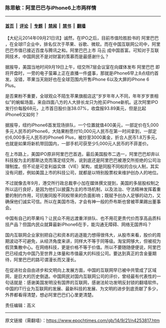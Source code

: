 ### 陈思敏：阿里巴巴与iPhone6上市两样情

---

#### [首页](../../../..?n4253817) &nbsp;|&nbsp; [评论](../../../../../epoch-comment?n4253817) &nbsp;|&nbsp; [专题](../../../../../epoch-special?n4253817) &nbsp;|&nbsp; [禁闻](../../../../../epoch-news?n4253817) &nbsp;|&nbsp; [禁书](../../../../../books?n4253817) &nbsp;|&nbsp; [翻墙](https://github.com/gfw-breaker/nogfw/blob/master/README.md?n4253817)


<div class="post_content" id="artbody" itemprop="articleBody">
 <!-- article content begin -->
 <p>
  【大纪元2014年09月21日讯】诚然，在IPO之后，目前市值险胜脸书的
  <ok href="https://www.epochtimes.com/gb/tag/%E9%98%BF%E9%87%8C%E5%B7%B4%E5%B7%B4.html">
   阿里巴巴
  </ok>
  ，在全球IT企业中，排名仅次于苹果、谷歌、微软。而在中国互联网公司中，阿里巴巴市值已接近百度与腾讯之和。阿里巴巴上市
  <ok href="https://www.epochtimes.com/gb/tag/%E9%A9%AC%E4%BA%91.html">
   马云
  </ok>
  成中国首富。可知对于互联网技术，中国网民不是对财富的羡慕而是最感谢什么？
 </p>
 <p>
  据报导，美国当地时间9月19日上午，纽交所7层会议室在向媒体发布
  <ok href="https://www.epochtimes.com/gb/tag/%E9%98%BF%E9%87%8C%E5%B7%B4%E5%B7%B4.html">
   阿里巴巴
  </ok>
  即将开盘时，一旁的电子萤幕上正在直播一件盛事，那就是iPhone6早上8点纽约首发。没错，苹果当天刚好也在全球范围内开售iPhone 6以及大屏的iPhone 6 Plus。
 </p>
 <p>
  是否果粉不重要，全球观众不陌生苹果旗舰店这“岁岁年年人不同，年年岁岁景相似”的蜿蜒场面，来自四面八方的人大排长龙只为抢买iPhone新机。这次阿里IPO发行价每股68元，上市首日股价涨38.07%，收盘报93.89美元，但是比起iPhone6又如何？
 </p>
 <p>
  据报导，纽约iPhone6首发现场排队，一个位置就值400美元，一部定价在5,000多元人民币的iPhone6，大陆果粉愿付10,000元人民币在第一时间拿到，一部定价6,000多元人民币的iPhone6 Plus，被炒至3000美金，折合人民币1.8万多元，也就是如果将新机带回国内，一部手机可获至少5,000元人民币的不菲差价。
 </p>
 <p>
  在上市路上，美国IPO原非阿里巴巴首选，最后美国股市二选一，阿里巴巴却弃以科技股为主的那斯达克而落定纽交所，说到底还是阿里巴巴被港交所拒绝的公司治理制度。但不论是可变利益实体（VIE）架构，或是同股不同权的合伙人制，其实没有问题，例如美国上市的科技公司，就都是以特别股票权来维护创办人的地位。
 </p>
 <p>
  不过就像去年9月，港交所行政总裁李小加在媒体撰文提到，美国的多层股权制之所以运行良好，是因为他们以披露为主的市场机制，以及法治、守法精神发挥着重要的制约作用，可抗衡同股不同权带来的负面影响；既赋予创办人足够的动力，又确保他们诚实可信。所以在美国市场，才会有神一般的乔布斯也曾被苹果踢出董事会。
 </p>
 <p>
  中国有自己的苹果吗？让民众不用远渡重洋排队、也不用花更贵代价而享高品质科技产品？但国内民众就算最新iPhone6在手，能沟通无障碍、网络无国界吗？
 </p>
 <p>
  国内互联网企业家别把自己和资本的追逐能力想得很伟大，从股市来看，股价的周期波动不可避免，从经济角度来讲，同样大不等于同等级。淘宝网够大，但被视为假货集散中心。在网络科技，更是价格不等于价值。所以不要随随便便说，阿里巴巴已经成为中国乃至世界上体量和市值最大的科技公司。要达到真正的含金量期待，阿里巴巴的路可谓漫长而又漫长。
 </p>
 <p>
  在促进社会自由进步和文明向上发展方面，中国的互联网早已被中共管成了区域网，是巨大的历史倒退。中国网民对国内互联网公司的评价，曾经最有代表性的一句话就是：感谢美国发明没有国界的互联网，感谢法轮功发明反封锁的翻墙软件。中国的IT行业为互联网的发展、最新科技的发展、为文明的进步到底贡献了多少，外界都看得清楚，想必阿里巴巴们心里更清楚。
 </p>
 <p>
  责任编辑：高义
 </p>
 <p>
  <!-- article content end -->
  <div id="below_article_ad">
  </div>
 </p>
</div>


---

原文链接（需翻墙）：https://www.epochtimes.com/gb/14/9/21/n4253817.htm
